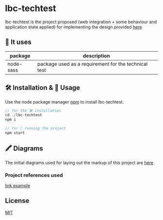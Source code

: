 # lbc-techtest

lbc-techtest is the project proposed (web integration + some behaviour and application state applied) for implementing the design provided [here](https://www.figma.com/file/XsWUa2a7pSeZzmaAeuvaLA/LittleBig-Social-Network?node-id=0%3A1)

## 🧾 It uses
 package   | description
---------- |-----------------------------------------------------
 node-sass | package used as a requirement for the technical test

## 🛠 Installation & 🚀 Usage

Use the node package manager [npm](https://npmjs.com/) to install lbc-techtest.

```javascript
// for the 🛠 installation
cd ./lbc-techtest
npm i

// for 🚀 running the project
npm start
```

## 🖍 Diagrams

The initial diagrams used for laying out the markup of this project are [here](https://drive.google.com/file/d/1VfTO6YbimDCzzje24cbEY4w6coF4V-FJ/view?usp=sharing)

### Project references used
[link example](http://nooooooooooooooo.com/)

## License
[MIT](https://choosealicense.com/licenses/mit/)

